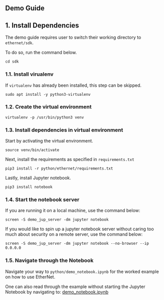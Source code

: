 ## Demo Guide

## 1. Install Dependencies
The demo guide requires user to switch their working directory to `ethernet/sdk`.

To do so, run the command below.
```shell
cd sdk
```

### 1.1. Install virualenv
If `virtualenv` has already been installed, this step can be skipped.

```shell
sudo apt install -y python3-virtualenv
```


### 1.2. Create the virtual environment
```shell
virtualenv -p /usr/bin/python3 venv
```


### 1.3. Install dependencies in virtual environment
Start by activating the virtual environment.
```shell
source venv/bin/activate
```

Next, install the requirements as specified in `requirements.txt`
```shell
pip3 install -r python/ethernet/requirements.txt
```

Lastly, install Jupyter notebook.
```shell
pip3 install notebook
```


### 1.4. Start the notebook server
If you are running it on a local machine, use the command below:
```shell
screen -S demo_jup_server -dm jupyter notebook
```

If you would like to spin up a jupyter notebook server without caring too much about security on a 
remote server, use the command below:
```shell
screen -S demo_jup_server -dm jupyter notebook --no-browser --ip 0.0.0.0
```

### 1.5. Navigate through the Notebook
Navigate your way to `python/demo_notebook.ipynb` for the worked example on how to use EtherNet.

One can also read through the example without starting the Jupyter Notebook by navigating to:
[demo_notebook.ipynb](sdk/python/demo_notebook.ipynb)